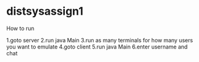 # distsysassign1
How to run

1.goto server
2.run java Main
3.run as many terminals for how many users you want to emulate
4.goto client
5.run java Main
6.enter username and chat
